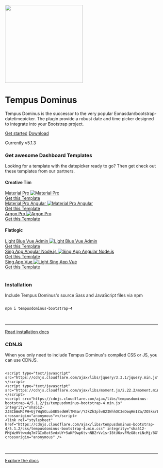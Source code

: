 <main class="bd-masthead" id="content" role="main">
  <div class="container">
    <div class="row align-items-center">
      <div class="col-6 mx-auto col-md-6 order-md-2">
        <img class="img-fluid mb-3 mb-md-0" src="android-chrome-256x256.png" alt="" width="256" height="256">
      </div>
      <div class="col-md-6 order-md-1 text-center text-md-left pr-md-5">
        <h1 class="mb-3">Tempus Dominus</h1>
        <p class="lead">
          Tempus Dominus is the successor to the very popular Eonasdan/bootstrap-datetimepicker. 
		  The plugin provide a robust date and time picker designed to integrate into your Bootstrap project.
        </p>
        <div class="d-flex flex-column flex-md-row lead mb-3">
          <a href="Usage/" class="btn btn-lg mb-3 mb-md-0 mr-md-3" id="getstarted">Get started</a>
          <a href="Installing/" class="btn btn-lg btn-outline-secondary">Download</a>
        </div>
        <p class="text-muted mb-0">
         Currently v5.1.3
		 <script async type="text/javascript" src="//cdn.carbonads.com/carbon.js?serve=CK7DC5QN&placement=eonasdangithubio" id="_carbonads_js"></script>
        </p>
      </div>
    </div>
  </div>
</main>
<div class="container">
    <div class="row center-block">
        <h3>Get awesome Dashboard Templates</h3>
        <p>Looking for a template with the datepicker ready to go? Then get check out these templates from our partners.</p>
    </div>
    <div class="row center-block">
        <div class="col-12">
            <h4 class="row">Creative Tim</h4>
        </div>
        <div class="col-sm-12 col-md-3">
            <a href="https://www.creative-tim.com/product/material-dashboard-pro?partner=127205 " target="_blank" class="affiliate-project">
                Material Pro
                <img src="https://s3.amazonaws.com/creativetim_bucket/products/51/original/opt_mdp_thumbnail.jpg" alt="Material Pro" class="img-fluid">
                <div class="button">Get this Template</div>
            </a>
        </div>
        <div class="col-sm-12 col-md-3">
            <a href="https://www.creative-tim.com/product/material-dashboard-pro-angular2?partner=127205 " target="_blank" class="affiliate-project">
                Material Pro Angular
                <img src="https://s3.amazonaws.com/creativetim_bucket/products/55/original/opt_mdp_angular_thumbnail.jpg" alt="Material Pro Angular" class="img-fluid">
                <div class="button">Get this Template</div>
            </a>
        </div>
        <div class="col-sm-12 col-md-3">
            <a href="https://www.creative-tim.com/product/argon-dashboard-pro?partner=127205 " target="_blank" class="affiliate-project">
                Argon Pro
                <img src="https://s3.amazonaws.com/creativetim_bucket/products/137/thumb/opt_adp_thumbnail.jpg?1544778965" alt="Argon Pro" class="img-fluid">
                <div class="button">Get this Template</div>
            </a>
        </div>
    </div>
     <div class="row center-block">     
        <div class="col-12">
            <h4 class="row">Flatlogic</h4>
        </div>
        <div class="col-sm-12 col-md-3">
            <a href="https://flatlogic.com/templates/light-blue-vue-lite?ref=dg1K3bfa8w " target="_blank" class="affiliate-project">
                Light Blue Vue Admin
                <img src="https://flatlogic.com/assets/templates/light_blue_vue_lite-c1937a2a01e5e8e8ede29a3ead011126e9dab5c58b9017daefe36411f9a1089e.webp" alt="Light Blue Vue Admin" class="img-fluid">
                <div class="button">Get this Template</div>
            </a>
        </div>
        <div class="col-sm-12 col-md-3">
            <a href="https://www.creative-tim.com/product/material-dashboard-pro-angular2?ref=dg1K3bfa8w" target="_blank" class="affiliate-project">
                Sing App Angular Node.js
                <img src="https://flatlogic.com/assets/templates/sing_angular_full_nodejs-d5ba7a572d545c0ab39ebcd0fad85a7239b3fcb2bdc899ae4b222bd2ab45595d.webp" alt=" Sing App Angular Node.js" class="img-fluid">
                <div class="button">Get this Template</div>
            </a>
        </div>
        <div class="col-sm-12 col-md-3">
            <a href="https://flatlogic.com/templates/sing-app-angular-node-js?ref=dg1K3bfa8w" target="_blank" class="affiliate-project">
               Sing App Vue
                <img src="https://flatlogic.com/assets/templates/sing_vue_full-2acf74b95004f96202c570c128770ab23a923e6f09b6672ab76365492f2287db.png" alt="Light Sing App Vue" class="img-fluid">
                <div class="button">Get this Template</div>
            </a>
        </div>
    </div>
</div>
<br/>
<div class="masthead-followup row m-0 border border-white">
	<div class="col-12 col-md-6 p-3 p-md-5 bg-light border border-white">
		<span class="fa fa-download"></span>
		<h3>Installation</h3>
		<p>Include Tempus Dominus's source Sass and JavaScript files via npm</p>
		<pre>
<code>
npm i tempusdominus-bootstrap-4
</code>
		</pre>
		<hr class="half-rule"/>
		<a class="btn btn-outline-primary" href="Installing/">Read installation docs</a>
	</div>
	<div class="col-12 col-md-6 p-3 p-md-5 bg-light border border-white">
		<span class="fa fa-cloud-download"></span>
		<h3>CDNJS</h3>
		<p>When you only need to include Tempus Dominus's compiled CSS or JS, you can use CDNJS.</p>
		<pre>
<code>
&lt;script type=&quot;text/javascript&quot; src=&quot;https://cdnjs.cloudflare.com/ajax/libs/jquery/3.3.1/jquery.min.js&quot;&gt;&lt;/script&gt;
&lt;script type=&quot;text/javascript&quot; src=&quot;https://cdnjs.cloudflare.com/ajax/libs/moment.js/2.22.2/moment.min.js&quot;&gt;&lt;/script&gt;
&#x3C;script src=&#x22;https://cdnjs.cloudflare.com/ajax/libs/tempusdominus-bootstrap-4/5.1.2/js/tempusdominus-bootstrap-4.min.js&#x22; integrity=&#x22;sha512-2JBCbWoMJPH+Uj7Wq5OLub8E5edWHlTM4ar/YJkZh3plwB2INhhOC3eDoqHm1Za/ZOSksrLlURLoyXVdfQXqwg==&#x22; crossorigin=&#x22;anonymous&#x22;&#x3E;&#x3C;/script&#x3E;
&#x3C;link rel=&#x22;stylesheet&#x22; href=&#x22;https://cdnjs.cloudflare.com/ajax/libs/tempusdominus-bootstrap-4/5.1.2/css/tempusdominus-bootstrap-4.min.css&#x22; integrity=&#x22;sha512-PMjWzHVtwxdq7m7GIxBot5vdxUY+5aKP9wpKtvnNBZrVv1srI8tU6xvFMzG8crLNcMj/8Xl/WWmo/oAP/40p1g==&#x22; crossorigin=&#x22;anonymous&#x22; /&#x3E;
</code>
		</pre>
		<hr class="half-rule"/>
		<a class="btn btn-outline-primary" href="/Functions">Explore the docs</a>
	 </div>
</div>